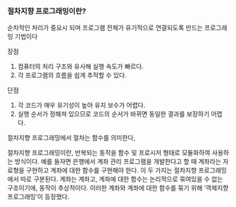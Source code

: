 ### 절차지향 프로그래밍이란?

순차적인 처리가 중요시 되며 프로그램 전체가 유기적으로 연결되도록 만드는 프로그래밍 기법이다

장점

1. 컴퓨터의 처리 구조와 유사해 실행 속도가 빠르다.
2. 각 프로그램의 흐름을 쉽게 추적할 수 있다.

단점

1. 각 코드가 매우 유기성이 높아 유지 보수가 어렵다.
2. 실행 순서가 정해져 있으므로 코드의 순서가 바뀌면 동일한 결과를 보장하기 어렵다.

절차지향 프로그래밍에서 절차는 함수를 의미한다,

절차지향 프로그래밍이란, 반복되는 동작을 함수 및 프로시저 형태로 모듈화하여 사용하는 방식이다. 예를 들자면 은행에서 계좌 관리 프로그램을 개발한다고 할 때 계좌라는 자료형을 구현하고 계좌에 대한 함수를 구현해야 한다. 이 두 가지는 절차지향 프로그래밍에서 따로 구분된다. 계좌는 계좌고, 계좌에 대한 함수는 논리적으로 묶여있을 수 없는 구조이기에, 동작이 추상적이다. 이러한 계좌와 계좌에 대한 함수를 묶기 위해 ‘객체지향 프로그래밍’이 등장했다.
